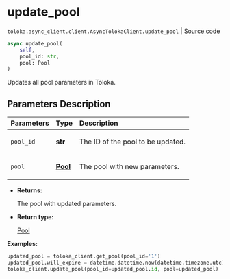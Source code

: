 # update_pool
`toloka.async_client.client.AsyncTolokaClient.update_pool` | [Source code](https://github.com/Toloka/toloka-kit/blob/v1.1.4/src/async_client/client.py#L0)

```python
async update_pool(
    self,
    pool_id: str,
    pool: Pool
)
```

Updates all pool parameters in Toloka.

## Parameters Description

| Parameters | Type | Description |
| :----------| :----| :-----------|
`pool_id`|**str**|<p>The ID of the pool to be updated.</p>
`pool`|**[Pool](toloka.client.pool.Pool.md)**|<p>The pool with new parameters.</p>

* **Returns:**

  The pool with updated parameters.

* **Return type:**

  [Pool](toloka.client.pool.Pool.md)

**Examples:**


```python
updated_pool = toloka_client.get_pool(pool_id='1')
updated_pool.will_expire = datetime.datetime.now(datetime.timezone.utc) + datetime.timedelta(days=30)
toloka_client.update_pool(pool_id=updated_pool.id, pool=updated_pool)
```
